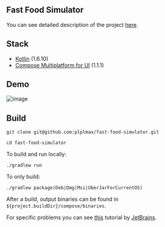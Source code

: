 ## Fast Food Simulator

You can see detailed description of the project [here](https://github.com/plplmax/fast-food-simulator/blob/master/fast-food-simulator.pdf).

## Stack

- [Kotlin](https://kotlinlang.org/) (1.6.10)
- [Compose Multiplatform for UI](https://github.com/JetBrains/compose-jb) (1.1.1)

## Demo

![image](https://user-images.githubusercontent.com/50287455/193414238-5a1ee7d0-9ea7-492b-af30-3132bcfb51e9.png)

## Build

```
git clone git@github.com:plplmax/fast-food-simulator.git
```

```
cd fast-food-simulator
```

To build and run locally:

```
./gradlew run
```

To only build:

```
./gradlew package(Deb|Dmg|Msi|UberJarForCurrentOS)
```

After a build, output binaries can be found in `${project.buildDir}/compose/binaries`.

For specific problems you can see [this](https://github.com/JetBrains/compose-jb/tree/master/tutorials/Native_distributions_and_local_execution) tutorial by [JetBrains](https://www.jetbrains.com/).
